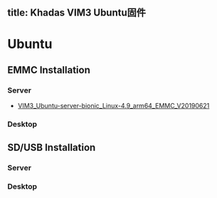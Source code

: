 title: Khadas VIM3 Ubuntu固件
---

# Ubuntu

## EMMC Installation

### Server
* [VIM3_Ubuntu-server-bionic_Linux-4.9_arm64_EMMC_V20190621](https://dl.khadas.com/Firmware/VIM3/Ubuntu/EMMC/VIM3_Ubuntu-server-bionic_Linux-4.9_arm64_EMMC_V20190621.7z)

### Desktop

## SD/USB Installation

### Server

### Desktop
